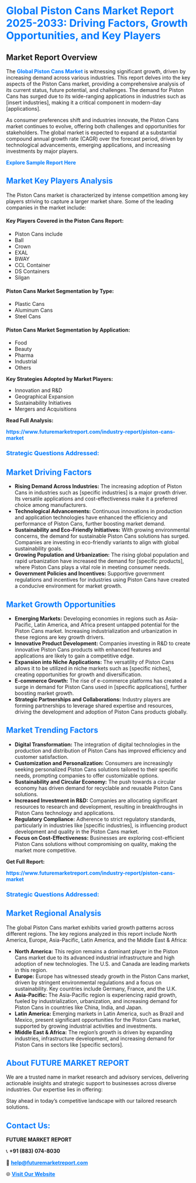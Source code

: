 <h1 style="color: #007BFF;">Global Piston Cans Market Report 2025-2033: Driving Factors, Growth Opportunities, and Key Players</h1>

<section id="overview">
<h2>Market Report Overview</h2>
<p>The <a href="https://www.futuremarketreport.com/industry-report/piston-cans-market" style="color: #007BFF; text-decoration: none;"><strong>Global Piston Cans Market</strong></a> is witnessing significant growth, driven by increasing demand across various industries. This report delves into the key aspects of the Piston Cans market, providing a comprehensive analysis of its current status, future potential, and challenges. The demand for Piston Cans has surged due to its wide-ranging applications in industries such as [insert industries], making it a critical component in modern-day [applications].</p>
<p>As consumer preferences shift and industries innovate, the Piston Cans market continues to evolve, offering both challenges and opportunities for stakeholders. The global market is expected to expand at a substantial compound annual growth rate (CAGR) over the forecast period, driven by technological advancements, emerging applications, and increasing investments by major players.</p>
</section>

<section id="overview">
<p><a href="https://www.futuremarketreport.com/request-sample/reportId=101184" style="color: #007BFF; text-decoration: none;"><strong>Explore Sample Report Here</strong></a></p>
</section>

<section id="key-players">
<h2 style="color: #007BFF;">Market Key Players Analysis</h2>
<p>The Piston Cans market is characterized by intense competition among key players striving to capture a larger market share. Some of the leading companies in the market include:</p>
<h4>Key Players Covered in the Piston Cans Report:</h4>
<ul><li>Piston Cans include</li><li>Ball</li><li>Crown</li><li>EXAL</li><li>BWAY</li><li>CCL Container</li><li>DS Containers</li><li>Silgan</li></ul>
<h4>Piston Cans Market Segmentation by Type:</h4>
<ul><li>Plastic Cans</li><li>Aluminum Cans</li><li>Steel Cans</li></ul>

<h4>Piston Cans Market Segmentation by Application:</h4>
<ul><li>Food</li><li>Beauty</li><li>Pharma</li><li>Industrial</li><li>Others</li></ul>
<p><strong>Key Strategies Adopted by Market Players:</strong></p>
<ul>
<li>Innovation and R&D</li>
<li>Geographical Expansion</li>
<li>Sustainability Initiatives</li>
<li>Mergers and Acquisitions</li>
</ul>
</section>

<section>
<p><strong>Read Full Analysis: </strong></p><a href="https://www.futuremarketreport.com/industry-report/piston-cans-market" style="color: #007BFF; text-decoration: none;"><strong>https://www.futuremarketreport.com/industry-report/piston-cans-market</strong></a>
<h3 style="color: #007BFF;">Strategic Questions Addressed:</h3>
</section>

<section id="driving-factors">
<h2 style="color: #007BFF;">Market Driving Factors</h2>
<ul>
<li><strong>Rising Demand Across Industries:</strong> The increasing adoption of Piston Cans in industries such as [specific industries] is a major growth driver. Its versatile applications and cost-effectiveness make it a preferred choice among manufacturers.</li>
<li><strong>Technological Advancements:</strong> Continuous innovations in production and application technologies have enhanced the efficiency and performance of Piston Cans, further boosting market demand.</li>
<li><strong>Sustainability and Eco-Friendly Initiatives:</strong> With growing environmental concerns, the demand for sustainable Piston Cans solutions has surged. Companies are investing in eco-friendly variants to align with global sustainability goals.</li>
<li><strong>Growing Population and Urbanization:</strong> The rising global population and rapid urbanization have increased the demand for [specific products], where Piston Cans plays a vital role in meeting consumer needs.</li>
<li><strong>Government Policies and Incentives:</strong> Supportive government regulations and incentives for industries using Piston Cans have created a conducive environment for market growth.</li>
</ul>
</section>

<section id="growth-opportunities">
<h2 style="color: #007BFF;">Market Growth Opportunities</h2>
<ul>
<li><strong>Emerging Markets:</strong> Developing economies in regions such as Asia-Pacific, Latin America, and Africa present untapped potential for the Piston Cans market. Increasing industrialization and urbanization in these regions are key growth drivers.</li>
<li><strong>Innovative Product Development:</strong> Companies investing in R&D to create innovative Piston Cans products with enhanced features and applications are likely to gain a competitive edge.</li>
<li><strong>Expansion into Niche Applications:</strong> The versatility of Piston Cans allows it to be utilized in niche markets such as [specific niches], creating opportunities for growth and diversification.</li>
<li><strong>E-commerce Growth:</strong> The rise of e-commerce platforms has created a surge in demand for Piston Cans used in [specific applications], further boosting market growth.</li>
<li><strong>Strategic Partnerships and Collaborations:</strong> Industry players are forming partnerships to leverage shared expertise and resources, driving the development and adoption of Piston Cans products globally.</li>
</ul>
</section>

<section id="trending-factors">
<h2 style="color: #007BFF;">Market Trending Factors</h2>
<ul>
<li><strong>Digital Transformation:</strong> The integration of digital technologies in the production and distribution of Piston Cans has improved efficiency and customer satisfaction.</li>
<li><strong>Customization and Personalization:</strong> Consumers are increasingly seeking personalized Piston Cans solutions tailored to their specific needs, prompting companies to offer customizable options.</li>
<li><strong>Sustainability and Circular Economy:</strong> The push towards a circular economy has driven demand for recyclable and reusable Piston Cans solutions.</li>
<li><strong>Increased Investment in R&D:</strong> Companies are allocating significant resources to research and development, resulting in breakthroughs in Piston Cans technology and applications.</li>
<li><strong>Regulatory Compliance:</strong> Adherence to strict regulatory standards, particularly in industries like [specific industries], is influencing product development and quality in the Piston Cans market.</li>
<li><strong>Focus on Cost-Effectiveness:</strong> Businesses are exploring cost-efficient Piston Cans solutions without compromising on quality, making the market more competitive.</li>
</ul>
</section>

<section>
<p><strong>Get Full Report: </strong></p><a href="https://www.futuremarketreport.com/industry-report/piston-cans-market" style="color: #007BFF; text-decoration: none;"><strong>https://www.futuremarketreport.com/industry-report/piston-cans-market</strong></a>
<h3 style="color: #007BFF;">Strategic Questions Addressed:</h3>
</section>


<section id="regional-analysis">
<h2 style="color: #007BFF;">Market Regional Analysis</h2>
<p>The global Piston Cans market exhibits varied growth patterns across different regions. The key regions analyzed in this report include North America, Europe, Asia-Pacific, Latin America, and the Middle East & Africa:</p>
<ul>
<li><strong>North America:</strong> This region remains a dominant player in the Piston Cans market due to its advanced industrial infrastructure and high adoption of new technologies. The U.S. and Canada are leading markets in this region.</li>
<li><strong>Europe:</strong> Europe has witnessed steady growth in the Piston Cans market, driven by stringent environmental regulations and a focus on sustainability. Key countries include Germany, France, and the U.K.</li>
<li><strong>Asia-Pacific:</strong> The Asia-Pacific region is experiencing rapid growth, fueled by industrialization, urbanization, and increasing demand for Piston Cans in countries like China, India, and Japan.</li>
<li><strong>Latin America:</strong> Emerging markets in Latin America, such as Brazil and Mexico, present significant opportunities for the Piston Cans market, supported by growing industrial activities and investments.</li>
<li><strong>Middle East & Africa:</strong> The region’s growth is driven by expanding industries, infrastructure development, and increasing demand for Piston Cans in sectors like [specific sectors].</li>
</ul>
</section>

<footer>
<h2 style="color: #007BFF;">About FUTURE MARKET REPORT</h2>
<p>We are a trusted name in market research and advisory services, delivering actionable insights and strategic support to businesses across diverse industries. Our expertise lies in offering:</p>

<p>Stay ahead in today’s competitive landscape with our tailored research solutions.</p>

<h2 style="color: #007BFF;">Contact Us:</h2>
<p><strong>FUTURE MARKET REPORT</strong></p>
<p>📞 <strong>+91 (883) 074-8030</strong></p>
<p>📧 <strong><a href="mailto:help@futuremarketreport.com" style="color: #007BFF;">help@futuremarketreport.com</a></strong></p>
<p>🌐 <strong><a href="https://www.futuremarketreport.com/" style="color: #007BFF;">Visit Our Website</a></strong></p>
</footer>